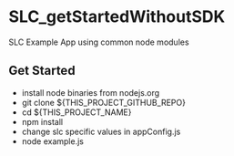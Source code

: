 SLC_getStartedWithoutSDK
============================

SLC Example App using common node modules

Get Started
------------
  * install node binaries from nodejs.org
  * git clone ${THIS_PROJECT_GITHUB_REPO}
  * cd ${THIS_PROJECT_NAME}
  * npm install
  * change slc specific values in appConfig.js
  * node example.js

